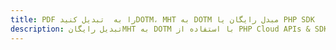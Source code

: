 ---title: PDF را به  تبدیل کنیدDOTM، MHT به DOTM مبدل رایگان یا PHP SDKdescription: تبدیل رایگانMHT به DOTM با استفاده از PHP Cloud APIs & SDK همچنین اسناد PDF را در Cloud ایجاد، ویرایش و رندر کنید.---